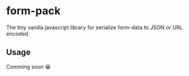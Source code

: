 # form-pack
The tiny vanilla javascript library for serialize form-data to JSON or URL encoded.

## Usage
Comming soon 😁
